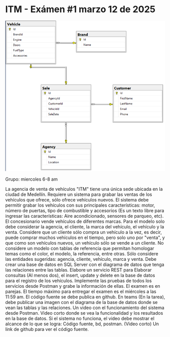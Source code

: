 # ITM - Exámen #1 marzo 12 de 2025

![MER](mer.png)
							
Grupo: miercoles 6-8 am

La agencia de venta de vehículos "ITM" tiene una única sede ubicada en la ciudad de
Medellín. Requiere un sistema para grabar las ventas de los vehículos que ofrece, sólo
ofrece vehículos nuevos.
El sistema debe permitir grabar los vehículos con sus principales características: motor,
número de puertas, tipo de combustible y accesorios (Es un texto libre para ingresar las
características: Aire acondicionado, sensores de parqueo, etc).
El concesionario vende vehículos de diferentes marcas.
Para el modelo solo debe considerar la agencia, el cliente, la marca del vehículo,
el vehículo y la venta. Considere que un cliente sólo compra un vehículo a la vez, es decir,
puede comprar muchos vehículos en el tiempo, pero solo uno por "venta", y que como son 
vehículos nuevos, un vehículo sólo se vende a un cliente.
No considere un modelo con tablas de referencia que permitan homologar temas como el color,
el modelo, la referencia, entre otras. Sólo considere las entidades sugeridas: agencia, cliente,
vehículo, marca y venta.
Debe crear una base de datos en SQL Server con el diagrama de datos que tenga las relaciones
entre las tablas.
Elabore un servicio REST para Elaborar consultas (Al menos dos), el insert, update y delete
en la base de datos para el registro de los vehículos.
Implemente las pruebas de todos los servicios desde Postman y grabe la información de ellas.
El examen es en parejas.
El tiempo máximo para entregar el examen es el miércoles a las 11:59 am.
El código fuente se debe publica en github.
En teams (En la tarea), debe publicar una imagen con el diagrama de la base de datos donde se
vean las tablas y las relaciones.
Un video con el funcionamiento del sistema desde Postman. Video corto donde se vea la funcionalidad
y los resultados en la base de datos. Si el sistema no funciona, el video debe mostrar el alcance
de lo que se logra: Código fuente, bd, postman. (Video corto)
Un link de github para ver el código fuente.